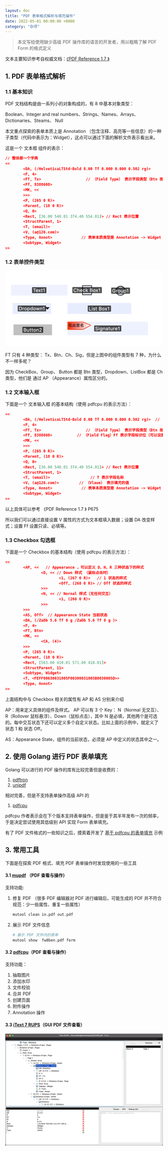 ```yaml
---
layout: doc
title: "PDF 表单格式解析与填充操作"
date: 2022-05-01 00:00:00 +0800
category: "杂项"
---
```


> 本文写给使用缺少高级 PDF 操作库的语言的开发者，用以粗略了解 PDF Form 的格式定义

文本主要知识参考自权威文档：[《PDF Reference 1.7 》](https://www.verypdf.com/document/pdf-format-reference/index.htm)

## 1. PDF 表单格式解析

### 1.1 基本知识

PDF 文档结构是由一系列小的对象构成的，有 8 中基本对象类型：

Boolean、Integer and real numbers、Strings、Names、Arrays、Dictionaries、Steams、 Null

本文重点探索的表单本质上是 Annotation （包含注释、高亮等一些信息）的一种子类型（代码中表示为：Widget），这点可以通过下面的解析文件表示看出来。

这是一个 文本框 组件的表示：

```json
// 整体是一个字典
<<
        <DA, (/HelveticaLTStd-Bold 8.00 Tf 0.000 0.000 0.502 rg)>
        <F, 4>
        <FT, Tx>                    // （Field Type） 表示字段类型（Btn 按钮、Tx 文本、Ch 选择、Sig 签名）
        <Ff, 8388608>
        <MK, <<
        >>>
        <P, (265 0 R)>
        <Parent, (18 0 R)>
        <Q, 0>
        <Rect, [36.00 540.01 374.40 554.01]> // Rect 表示位置
        <StructParent, 1>
        <T, (email)>
        <V, (a@126.com)>
        <Type, Annot>             // 表单本质类型是 Annotation -> Widget
        <Subtype, Widget>
>>
```

### 1.2 表单控件类型

![1](/blog/assets/img/2022-05-01-pdf-2.png)

FT 只有 4 种类型： Tx、Btn、Ch、Sig，但是上图中的组件类型有 7 种，为什么不一样多呢？

因为 CheckBox、Group、 Button 都是 Btn 类型，Dropdown、ListBox 都是 Ch 类型，他们是 通过 AP （Appearance）属性区分的。

### 1.2 文本输入框

下面是一个 文本输入框 的基本结构（使用 pdfcpu 的表示方法）：

```json
<<
        <DA, (/HelveticaLTStd-Bold 8.00 Tf 0.000 0.000 0.502 rg)>  // （default appearance） 可以设置字体颜色等
        <F, 4>
        <FT, Tx>                    // （Field Type） 表示字段类型（Btn 按钮、Tx 文本、Ch 选择、Sig 签名）
        <Ff, 8388608>           // （Field Flag）Ff 表示字段标识位（可以设置只读、必填、不可导出3种）
        <MK, <<
        >>>
        <P, (265 0 R)>
        <Parent, (18 0 R)>
        <Q, 0>
        <Rect, [36.00 540.01 374.40 554.01]> // Rect 表示位置
        <StructParent, 1>
        <T, (email)>                  // T 表示字段名称
        <V, (a@126.com)>         // （Vlaue） 表示填充的值
        <Type, Annot>             // 表单本质类型是 Annotation -> Widget
        <Subtype, Widget>
>>
```

以上具体可以参考 《PDF Reference 1.7 》 P675

所以我们可以通过直接设置 V 属性的方式为文本框填入数据；设置 DA 改变样式；设置 Ff 设置只读、必填等。

### 1.3 Checkbox 勾选框

下面是一个 Checkbox 的基本结构（使用 pdfcpu 的表示方法）：

```json
<<
        <AP, <<   // Appearance ，可以定义 D、N、R 三种状态下的样式
                <D, << // Down 样式 （鼠标点击时）
                        <1, (267 0 R)>   // 1 状态的样式
                        <Off, (268 0 R)> // Off 状态的样式
                >>>
                <N, << // Nornal 样式（无任何交互）
                        <1, (266 0 R)>
                >>>
        >>>
        <AS, Off>  // Appearance State 当前状态
        <DA, (/ZaDb 5.6 Tf 0 g /ZaDb 5.6 Tf 0 g )>
        <F, 4>
        <FT, Btn>
        <MK, <<
                <CA, (4)>
        >>>
        <P, (265 0 R)>
        <Parent, (18 0 R)>
        <Rect, [563.60 410.01 571.60 418.01]>
        <StructParent, 11>
        <Subtype, Widget>
        <T, <FEFF00630031005F00300031005B0030005D>>
        <Type, Annot>
>>
```

上面结构中与 Checkbox 相关的属性有 AP 和 AS 分别来介绍

AP：用来定义具体的组件及样式。 AP 可以有 3 个 Key： N（Normal 无交互）、R（Rollover 鼠标悬浮）、Down（鼠标点击），其中 N 是必填，其他两个是可选的。每中交互状态下还可以定义多个自定义状态。比如上面的示例中，就定义了 状态 1 和 状态 Off。

AS：Appearance State，组件的当前状态，必须是 AP 中定义的状态其中之一。

## 2. 使用 Golang 进行 PDF 表单填充

Golang 可以进行的 PDF 操作的库有比较完善但是收费的：

1. [pdftron](https://www.pdftron.com/documentation/linux/guides/features/forms/)
2. [unipdf](https://github.com/unidoc/unipdf)

相对完善，但是不支持表单操作高级 API 的

1. [pdfcpu](https://github.com/pdfcpu/pdfcpu)

pdfcpu 作者表示会在下个版本支持表单操作，但是鉴于其半年发布一次的频率，于是决定尝试使用其低级别 API 实现 Form 表单填充。

有了 PDF 文件格式的一些知识之后，摸索着开发了 [基于 pdfcpu 的表单填充](https://gist.github.com/dingyaguang117/28352dfd98364fd52cec71bd6b365efa) 示例

## 3. 常用工具

下面是在探索 PDF 格式、填充 PDF 表单操作时发现使用的一些工具

#### 3.1 [mupdf](https://mupdf.com/) （PDF 查看与操作）

支持功能:

1. 修复 PDF （很多 PDF 编辑器对 PDF 进行编辑后，可能生成的 PDF 并不符合规范：少一些属性、重复一些属性）

   ```bash
   mutool clean in.pdf out.pdf
   ```

2. 展示 PDF 文件信息

   ```bash
   # 展示 PDF 文件内的表单
   mutool show  fw8ben.pdf form
   ```

#### 3.2 [pdfcpu](https://github.com/pdfcpu/pdfcpu)（PDF 查看与操作）

支持功能：

1. 抽取图片
2. 添加水印
3. 文件校验
4. 合并 PDF
5. 创建页面
6. 附件操作
7. Annotation 操作

#### 3.3 [iText 7 RUPS](https://github.com/itext/i7j-rups/releases)（GUI PDF 文件查看）

![1](/blog/assets/img/2022-05-01-pdf-1.jpg)
